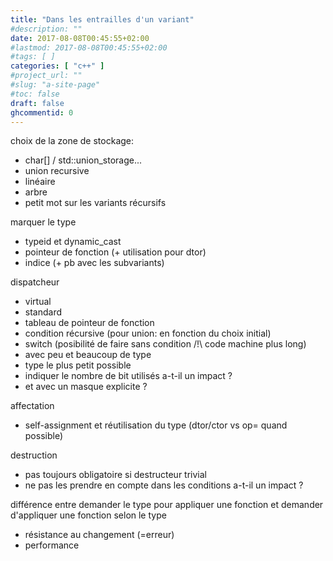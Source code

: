 ```yaml
---
title: "Dans les entrailles d'un variant"
#description: ""
date: 2017-08-08T00:45:55+02:00
#lastmod: 2017-08-08T00:45:55+02:00
#tags: [ ]
categories: [ "c++" ]
#project_url: ""
#slug: "a-site-page"
#toc: false
draft: false
ghcommentid: 0
---
```


choix de la zone de stockage:

- char[] / std::union_storage...
- union recursive
 - linéaire
 - arbre
- petit mot sur les variants récursifs

marquer le type

- typeid et dynamic_cast
- pointeur de fonction (+ utilisation pour dtor)
- indice (+ pb avec les subvariants)

dispatcheur

- virtual
 - standard
 - tableau de pointeur de fonction
- condition récursive (pour union: en fonction du choix initial)
- switch (posibilité de faire sans condition /!\ code machine plus long)
 - avec peu et beaucoup de type
 - type le plus petit possible
  - indiquer le nombre de bit utilisés a-t-il un impact ?
  - et avec un masque explicite ?

affectation

- self-assignment et réutilisation du type (dtor/ctor vs op= quand possible)

destruction

- pas toujours obligatoire si destructeur trivial
 - ne pas les prendre en compte dans les conditions a-t-il un impact ?

différence entre demander le type pour appliquer une fonction et demander d'appliquer une fonction selon le type

- résistance au changement (=erreur)
- performance

